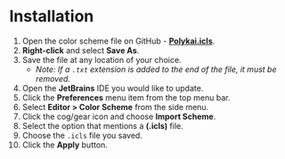 # Installation

1. Open the color scheme file on GitHub - **[Polykai.icls](https://raw.githubusercontent.com/adamgraham/polykai/master/JetBrains/Polykai.icls)**.
2. **Right-click** and select **Save As**.
3. Save the file at any location of your choice.
    - *Note: If a `.txt` extension is added to the end of the file, it must be removed.*
4. Open the **JetBrains** IDE you would like to update.
5. Click the **Preferences** menu item from the top menu bar.
6. Select **Editor > Color Scheme** from the side menu.
7. Click the cog/gear icon and choose **Import Scheme**.
8. Select the option that mentions a **(.icls)** file.
9. Choose the `.icls` file you saved.
10. Click the **Apply** button.
